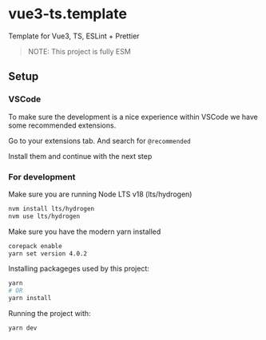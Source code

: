 # vue3-ts.template
Template for Vue3, TS, ESLint + Prettier 

> NOTE: This project is fully ESM

## Setup

### VSCode

To make sure the development is a nice experience within VSCode we have some recommended extensions.

Go to your extensions tab. And search for `@recommended`

Install them and continue with the next step

### For development

Make sure you are running Node LTS v18 (lts/hydrogen)

```bash
nvm install lts/hydrogen
nvm use lts/hydrogen
```

Make sure you have the modern yarn installed

```bash
corepack enable
yarn set version 4.0.2
```

Installing packageges used by this project:

```bash
yarn
# OR
yarn install
```

Running the project with:

```bash
yarn dev
```
